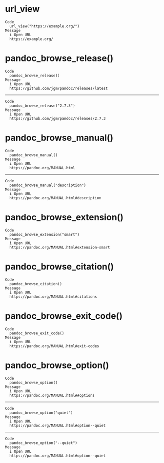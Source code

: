 # url_view

    Code
      url_view("https://example.org/")
    Message
      i Open URL
      https://example.org/

# pandoc_browse_release()

    Code
      pandoc_browse_release()
    Message
      i Open URL
      https://github.com/jgm/pandoc/releases/latest

---

    Code
      pandoc_browse_release("2.7.3")
    Message
      i Open URL
      https://github.com/jgm/pandoc/releases/2.7.3

# pandoc_browse_manual()

    Code
      pandoc_browse_manual()
    Message
      i Open URL
      https://pandoc.org/MANUAL.html

---

    Code
      pandoc_browse_manual("description")
    Message
      i Open URL
      https://pandoc.org/MANUAL.html#description

# pandoc_browse_extension()

    Code
      pandoc_browse_extension("smart")
    Message
      i Open URL
      https://pandoc.org/MANUAL.html#extension-smart

# pandoc_browse_citation()

    Code
      pandoc_browse_citation()
    Message
      i Open URL
      https://pandoc.org/MANUAL.html#citations

# pandoc_browse_exit_code()

    Code
      pandoc_browse_exit_code()
    Message
      i Open URL
      https://pandoc.org/MANUAL.html#exit-codes

# pandoc_browse_option()

    Code
      pandoc_browse_option()
    Message
      i Open URL
      https://pandoc.org/MANUAL.html##options

---

    Code
      pandoc_browse_option("quiet")
    Message
      i Open URL
      https://pandoc.org/MANUAL.html#option--quiet

---

    Code
      pandoc_browse_option("--quiet")
    Message
      i Open URL
      https://pandoc.org/MANUAL.html#option--quiet

